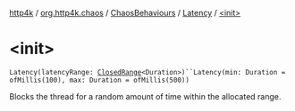 [http4k](../../../index.md) / [org.http4k.chaos](../../index.md) / [ChaosBehaviours](../index.md) / [Latency](index.md) / [&lt;init&gt;](./-init-.md)

# &lt;init&gt;

`Latency(latencyRange: `[`ClosedRange`](https://kotlinlang.org/api/latest/jvm/stdlib/kotlin.ranges/-closed-range/index.html)`<Duration>)``Latency(min: Duration = ofMillis(100), max: Duration = ofMillis(500))`

Blocks the thread for a random amount of time within the allocated range.

